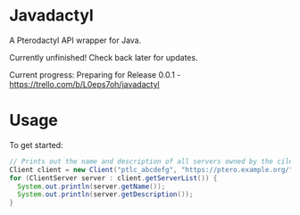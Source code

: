 # Javadactyl
A Pterodactyl API wrapper for Java.

Currently unfinished! Check back later for updates.

Current progress: Preparing for Release 0.0.1 - https://trello.com/b/L0eps7oh/javadactyl

# Usage
To get started:
```Java
// Prints out the name and description of all servers owned by the cilent with the key.
Client client = new Client("ptlc_abcdefg", "https://ptero.example.org/");
for (ClientServer server : client.getServerList()) {
  System.out.println(server.getName());
  System.out.println(server.getDescription());
}
```
